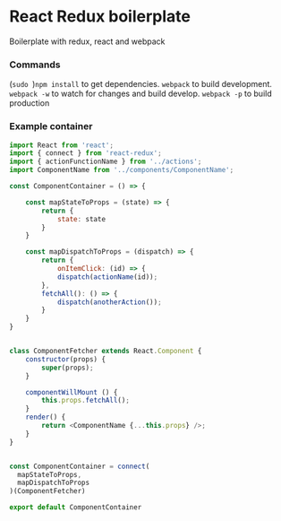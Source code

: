 # React Redux boilerplate
Boilerplate with redux, react and webpack

### Commands

(`sudo `)`npm install` to get dependencies.
`webpack` to build development.
`webpack -w` to watch for changes and build develop.
`webpack -p` to build production

### Example container
```javascript
import React from 'react';
import { connect } from 'react-redux';
import { actionFunctionName } from '../actions';
import ComponentName from '../components/ComponentName';

const ComponentContainer = () => {

	const mapStateToProps = (state) => {
		return {
			state: state
		}
	}

	const mapDispatchToProps = (dispatch) => {
		return {
			onItemClick: (id) => {
			dispatch(actionName(id));
		},
		fetchAll(): () => {
			dispatch(anotherAction());
		}
	}
}


class ComponentFetcher extends React.Component {
    constructor(props) {
        super(props);
    }

    componentWillMount () {
    	this.props.fetchAll();
    }
    render() {
        return <ComponentName {...this.props} />;
    }
}


const ComponentContainer = connect(
  mapStateToProps,
  mapDispatchToProps
)(ComponentFetcher)

export default ComponentContainer

```

